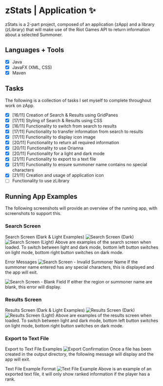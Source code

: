 # zStats | Application :sparkles:

zStats is a 2-part project, composed of an application (zApp) and a library (zLibrary) that will make use of the Riot Games API to return information about a selected Summoner.

## Languages + Tools
- [x] Java
- [x] JavaFX (XML, CSS)
- [x] Maven

## Tasks
The following is a collection of tasks I set myself to complete throughout work on zApp.
- [x] [16/11] Creation of Search & Results using GridPanes
- [x] [17/11] Styling of Search & Results using CSS 
- [x] [16/11] Functionality to switch from search to results
- [x] [17/11] Functionality to transfer information from search to results
- [x] [17/11] Functionality to display icon image
- [x] [20/11] Functionality to return all required information
- [x] [20/11] Functionality to use Orianna
- [x] [20/11] Functionality for a light and dark mode
- [x] [21/11] Functionality to export to a text file
- [x] [21/11] Functionality to ensure summoner name contains no special characters
- [x] [21/11] Creation and usage of application icon
- [ ] Functionality to use zLibrary

## Running App Examples
The following screenshots will provide an overview of the running app, with screenshots to support this.

### Search Screen
Search Screen (Dark & Light Examples)
![Search Screen (Dark)](appImages/searchDark.png)
![Search Screen (Light)](appImages/searchLight.png)
Above are examples of the search screen when loaded. To switch between light and dark mode, bottom left button switches on light mode, bottom right button switches on dark mode.

Error Messages
![Search Screen - Invalid Summoner Name](appImages/searchInvalid.png)
If the summoner name entered has any special characters, this is displayed and the app will exit.

![Search Screen - Blank Field](appImages/searchBlank.png)
If either the region or summoner name are blank, this error will display.

### Results Screen
Results Screen (Dark & Light Examples)
![Results Screen (Dark)](appImages/resultsDark.png)
![Results Screen (Light)](appImages/resultsLight.png)
Above are examples of the results screen when loaded. To switch between light and dark mode, bottom left button switches on light mode, bottom right button switches on dark mode.

### Export to Text File
Export to Text File Examples
![Export Confirmation](appImages/resultsFile.png)
Once a file has been created in the output directory, the following message will display and the app will exit.

Text File Example Format
![Text File Example](appImages/fileExample.png)
Above is an example of an exported text file, it will only show ranked information if the player has a rank.
